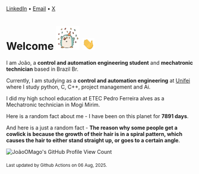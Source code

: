 [LinkedIn](https://www.linkedin.com/in/joão-pedro-gozzoli-b95641301/) &bull;
[Email](joaopedrogozzoli@gmail.com) &bull;
[X](https://x.com/jpp12prado)

# Welcome <img src="happy.gif" height="64px" /> <img src="wave.gif" height="32px" />

I am João, a  **control and automation engineering student** and **mechatronic technician** based in Brazil Br.

Currently, I am studying as a **control and automation engineering** at [Unifei](https://unifei.edu.br) where I study python, C, C++, project management and Ai.

I did my high school education at ETEC Pedro Ferreira alves as a Mechatronic technician in Mogi Mirim.

Here is a random fact about me - I have been on this planet for **7891 days**.

And here is a just a random fact -  **The reason why some people get a cowlick is because the growth of their hair is in a spiral pattern, which causes the hair to either stand straight up, or goes to a certain angle**.

![JoãoOMago's GitHub Profile View Count](https://komarev.com/ghpvc/?username=JoaoOMago)

<sub>Last updated by Github Actions on 06 Aug, 2025.</sub>
